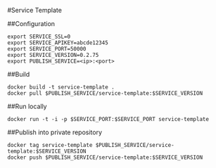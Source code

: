 #Service Template

##Configuration

```
export SERVICE_SSL=0
export SERVICE_APIKEY=abcde12345
export SERVICE_PORT=50000
export SERVICE_VERSION=0.2.75
export PUBLISH_SERVICE=<ip>:<port>
```

##Build

```
docker build -t service-template .
docker pull $PUBLISH_SERVICE/service-template:$SERVICE_VERSION
```

##Run locally

```
docker run -t -i -p $SERVICE_PORT:$SERVICE_PORT service-template
```

##Publish into private repository

```
docker tag service-template $PUBLISH_SERVICE/service-template:$SERVICE_VERSION
docker push $PUBLISH_SERVICE/service-template:$SERVICE_VERSION
```
